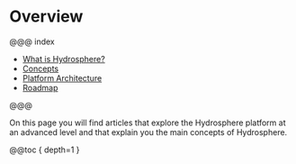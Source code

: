 
# Overview 

@@@ index

* [What is Hydrosphere?](what-hydrosphere.md)
* [Concepts](concepts.md)
* [Platform Architecture](architecture.md)
* [Roadmap](roadmap.md)

@@@

On this page you will find articles that explore the Hydrosphere platform at an advanced level and that explain you the main concepts of Hydrosphere. 

@@toc { depth=1 }